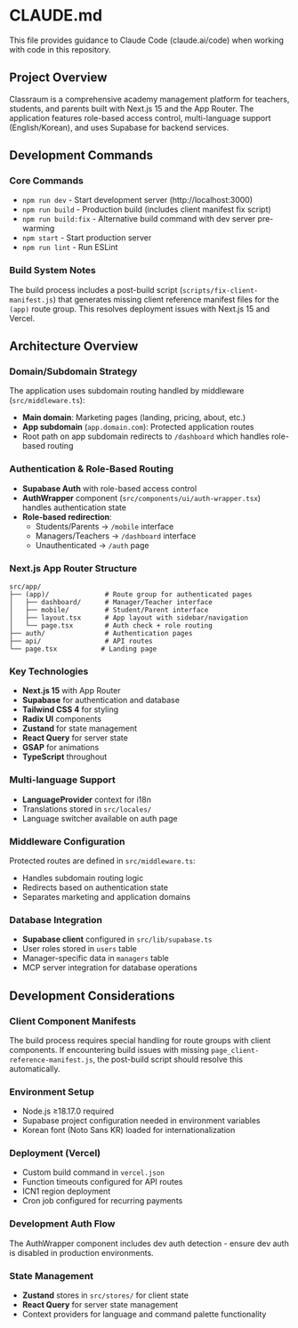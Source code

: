 # CLAUDE.md

This file provides guidance to Claude Code (claude.ai/code) when working with code in this repository.

## Project Overview

Classraum is a comprehensive academy management platform for teachers, students, and parents built with Next.js 15 and the App Router. The application features role-based access control, multi-language support (English/Korean), and uses Supabase for backend services.

## Development Commands

### Core Commands
- `npm run dev` - Start development server (http://localhost:3000)
- `npm run build` - Production build (includes client manifest fix script)
- `npm run build:fix` - Alternative build command with dev server pre-warming
- `npm start` - Start production server
- `npm run lint` - Run ESLint

### Build System Notes
The build process includes a post-build script (`scripts/fix-client-manifest.js`) that generates missing client reference manifest files for the `(app)` route group. This resolves deployment issues with Next.js 15 and Vercel.

## Architecture Overview

### Domain/Subdomain Strategy
The application uses subdomain routing handled by middleware (`src/middleware.ts`):
- **Main domain**: Marketing pages (landing, pricing, about, etc.)
- **App subdomain** (`app.domain.com`): Protected application routes
- Root path on app subdomain redirects to `/dashboard` which handles role-based routing

### Authentication & Role-Based Routing
- **Supabase Auth** with role-based access control
- **AuthWrapper** component (`src/components/ui/auth-wrapper.tsx`) handles authentication state
- **Role-based redirection**:
  - Students/Parents → `/mobile` interface
  - Managers/Teachers → `/dashboard` interface
  - Unauthenticated → `/auth` page

### Next.js App Router Structure
```
src/app/
├── (app)/              # Route group for authenticated pages
│   ├── dashboard/      # Manager/Teacher interface
│   ├── mobile/         # Student/Parent interface  
│   ├── layout.tsx      # App layout with sidebar/navigation
│   └── page.tsx        # Auth check + role routing
├── auth/               # Authentication pages
├── api/                # API routes
└── page.tsx           # Landing page
```

### Key Technologies
- **Next.js 15** with App Router
- **Supabase** for authentication and database
- **Tailwind CSS 4** for styling
- **Radix UI** components
- **Zustand** for state management
- **React Query** for server state
- **GSAP** for animations
- **TypeScript** throughout

### Multi-language Support
- **LanguageProvider** context for i18n
- Translations stored in `src/locales/`
- Language switcher available on auth page

### Middleware Configuration
Protected routes are defined in `src/middleware.ts`:
- Handles subdomain routing logic
- Redirects based on authentication state
- Separates marketing and application domains

### Database Integration
- **Supabase client** configured in `src/lib/supabase.ts`
- User roles stored in `users` table
- Manager-specific data in `managers` table
- MCP server integration for database operations

## Development Considerations

### Client Component Manifests
The build process requires special handling for route groups with client components. If encountering build issues with missing `page_client-reference-manifest.js`, the post-build script should resolve this automatically.

### Environment Setup
- Node.js ≥18.17.0 required
- Supabase project configuration needed in environment variables
- Korean font (Noto Sans KR) loaded for internationalization

### Deployment (Vercel)
- Custom build command in `vercel.json`
- Function timeouts configured for API routes
- ICN1 region deployment
- Cron job configured for recurring payments

### Development Auth Flow
The AuthWrapper component includes dev auth detection - ensure dev auth is disabled in production environments.

### State Management
- **Zustand** stores in `src/stores/` for client state
- **React Query** for server state management
- Context providers for language and command palette functionality
